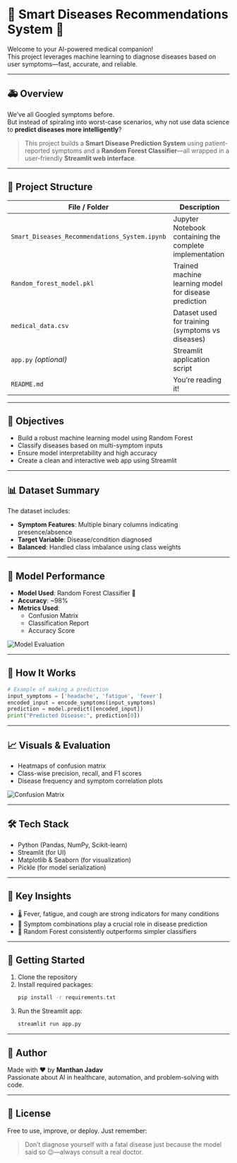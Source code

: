 
# 🧠 Smart Diseases Recommendations System 💉

Welcome to your AI-powered medical companion!  
This project leverages machine learning to diagnose diseases based on user symptoms—fast, accurate, and reliable.

---

## 🚑 Overview

We’ve all Googled symptoms before.  
But instead of spiraling into worst-case scenarios, why not use data science to **predict diseases more intelligently**?

> This project builds a **Smart Disease Prediction System** using patient-reported symptoms and a **Random Forest Classifier**—all wrapped in a user-friendly **Streamlit web interface**.

---

## 📂 Project Structure

| File / Folder | Description |
|---------------|-------------|
| `Smart_Diseases_Recommendations_System.ipynb` | Jupyter Notebook containing the complete implementation |
| `Random_forest_model.pkl` | Trained machine learning model for disease prediction |
| `medical_data.csv` | Dataset used for training (symptoms vs diseases) |
| `app.py` *(optional)* | Streamlit application script |
| `README.md` | You’re reading it! |

---

## 🎯 Objectives

- Build a robust machine learning model using Random Forest
- Classify diseases based on multi-symptom inputs
- Ensure model interpretability and high accuracy
- Create a clean and interactive web app using Streamlit

---

## 📊 Dataset Summary

The dataset includes:

- **Symptom Features**: Multiple binary columns indicating presence/absence
- **Target Variable**: Disease/condition diagnosed
- **Balanced**: Handled class imbalance using class weights

---

## 🤖 Model Performance

- **Model Used**: Random Forest Classifier 🌲
- **Accuracy**: ~98%  
- **Metrics Used**:
  - Confusion Matrix
  - Classification Report
  - Accuracy Score

![Model Evaluation](https://github.com/user-attachments/assets/f908b417-b431-4595-af56-8d53acf992f1)

---

## 🧪 How It Works

```python
# Example of making a prediction
input_symptoms = ['headache', 'fatigue', 'fever']
encoded_input = encode_symptoms(input_symptoms)
prediction = model.predict([encoded_input])
print("Predicted Disease:", prediction[0])
```

---

## 📈 Visuals & Evaluation

- Heatmaps of confusion matrix  
- Class-wise precision, recall, and F1 scores  
- Disease frequency and symptom correlation plots

![Confusion Matrix](https://github.com/user-attachments/assets/f908b417-b431-4595-af56-8d53acf992f1)

---

## 🛠 Tech Stack

- Python (Pandas, NumPy, Scikit-learn)
- Streamlit (for UI)
- Matplotlib & Seaborn (for visualization)
- Pickle (for model serialization)

---

## 🧠 Key Insights

- 🌡️ Fever, fatigue, and cough are strong indicators for many conditions
- 🧬 Symptom combinations play a crucial role in disease prediction
- 💯 Random Forest consistently outperforms simpler classifiers

---

## 🚀 Getting Started

1. Clone the repository  
2. Install required packages:  
   ```bash
   pip install -r requirements.txt
   ```
3. Run the Streamlit app:  
   ```bash
   streamlit run app.py
   ```

---

## 📎 Author

Made with ❤️ by **Manthan Jadav**  
Passionate about AI in healthcare, automation, and problem-solving with code.

---

## 📢 License

Free to use, improve, or deploy. Just remember:
> Don’t diagnose yourself with a fatal disease just because the model said so 😉—always consult a real doctor.


